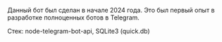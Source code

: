 Данный бот был сделан в начале 2024 года.
Это был первый опыт в разработке полноценных ботов в Telegram.

Стек: node-telegram-bot-api, SQLite3 (quick.db)
